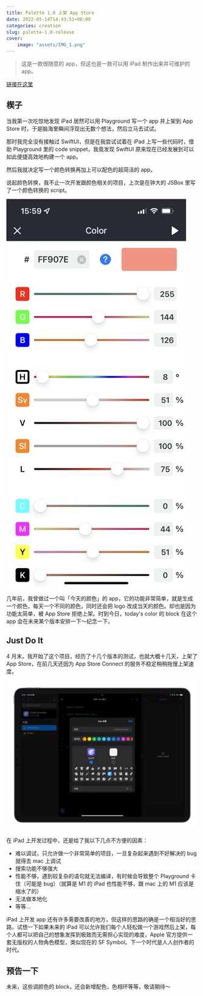 ```yaml
---
title: Palette 1.0 上架 App Store
date: 2022-05-14T14:43:51+08:00
categories: creation
slug: palette-1.0-release
cover: 
    image: "assets/IMG_1.png"
---
```


> 这是一款很随意的 app，但这也是一款可以用 iPad 制作出来并可维护的 app。

[链接在这里](https://apps.apple.com/app/palette-color-conversion/id1623551390)

## 楔子

当我第一次吃惊地发现 iPad 居然可以用 Playground 写一个 app 并上架到 App Store 时，于是脑海里瞬间浮现出无数个想法，然后立马去试试。

那时我完全没有接触过 SwiftUI，但是在我尝试试着在 iPad 上写一些代码时，借助 Playground 里的 code snippet，我竟发现 SwiftUI 原来现在已经发展到可以如此便捷高效地构建一个 app。

然后我就决定写一个颜色转换再加上可以配色的超简洁的 app。

说起颜色转换，我不止一次开发跟颜色相关的项目，上次是在钟大的 JSBox 里写了一个颜色转换的 script。

![图片](assets/IMG_2.png)

几年前，我曾做过一个叫「今天的颜色」的 app，它的功能非常简单，就是生成一个颜色，每天一个不同的颜色，同时还会把 logo 改成当天的颜色。却也是因为功能太简单，被 App Store 拒绝上架。时到今日，today's color 的 block 在这个 app 会在未来某个版本安排一下～纪念一下。

## Just Do It

4 月末，我开始了这个项目，经历了十几个版本的测试，也就大概十几天，上架了 App Store，在前几天还因为 App Store Connect 的服务不稳定稍稍拖慢上架速度。

![图片](assets/IMG_3.png)

在 iPad 上开发过程中，还是给了我以下几点不方便的因素：

- 难以调试，只允许做一个非常简单的项目，一旦复杂起来遇到不好解决的 bug 就得去 mac 上调试
- 搜索功能不够强大
- 性能不够，遇到较复杂的语句就无法编译，有时候会导致整个 Playground 卡住（可能是 bug）（就算是 M1 的 iPad 也性能不够，跟 mac 上的 M1 应该是缩水了的）
- 无法做本地化
- 等等...

iPad 上开发 app 还有许多需要改善的地方，但这样的思路的确是一个相当好的思路，试想一下如果未来的 iPad 可以允许我们每个人轻松做一个游戏然后上架，每个人都可以把自己的想象发挥到极致而无需担心实现的难度，Apple 官方提供一套无版权的人物角色模型，类似现在的 SF Symbol。下一个时代是人人创作者的时代。

## 预告一下

未来，这些调颜色的 block，还会新增配色，色相环等等，敬请期待～